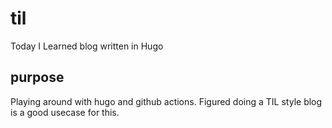 # til
Today I Learned blog written in Hugo

## purpose
Playing around with hugo and github actions. Figured doing a TIL style blog is a good usecase for this.
